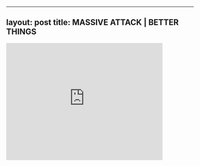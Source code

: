 

---
layout: post
title: MASSIVE ATTACK | BETTER THINGS
---


<iframe width="420" height="315" src="http://www.youtube.com/embed/yks6h0GWklA" frameborder="0" allowfullscreen></iframe>

